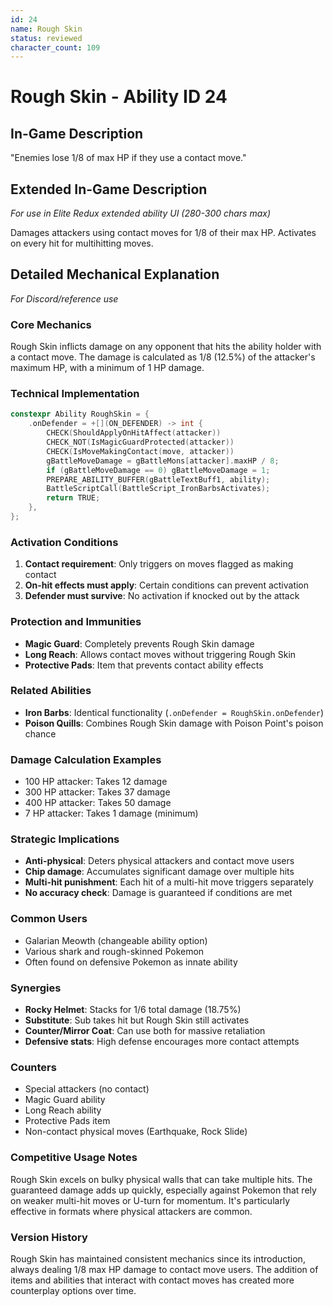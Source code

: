 ```yaml
---
id: 24
name: Rough Skin
status: reviewed
character_count: 109
---
```


# Rough Skin - Ability ID 24

## In-Game Description
"Enemies lose 1/8 of max HP if they use a contact move."

## Extended In-Game Description
*For use in Elite Redux extended ability UI (280-300 chars max)*

Damages attackers using contact moves for 1/8 of their max HP. Activates on every hit for multihitting moves.

## Detailed Mechanical Explanation
*For Discord/reference use*

### Core Mechanics
Rough Skin inflicts damage on any opponent that hits the ability holder with a contact move. The damage is calculated as 1/8 (12.5%) of the attacker's maximum HP, with a minimum of 1 HP damage.

### Technical Implementation
```cpp
constexpr Ability RoughSkin = {
    .onDefender = +[](ON_DEFENDER) -> int {
        CHECK(ShouldApplyOnHitAffect(attacker))
        CHECK_NOT(IsMagicGuardProtected(attacker))
        CHECK(IsMoveMakingContact(move, attacker))
        gBattleMoveDamage = gBattleMons[attacker].maxHP / 8;
        if (gBattleMoveDamage == 0) gBattleMoveDamage = 1;
        PREPARE_ABILITY_BUFFER(gBattleTextBuff1, ability);
        BattleScriptCall(BattleScript_IronBarbsActivates);
        return TRUE;
    },
};
```

### Activation Conditions
1. **Contact requirement**: Only triggers on moves flagged as making contact
2. **On-hit effects must apply**: Certain conditions can prevent activation
3. **Defender must survive**: No activation if knocked out by the attack

### Protection and Immunities
- **Magic Guard**: Completely prevents Rough Skin damage
- **Long Reach**: Allows contact moves without triggering Rough Skin
- **Protective Pads**: Item that prevents contact ability effects

### Related Abilities
- **Iron Barbs**: Identical functionality (`.onDefender = RoughSkin.onDefender`)
- **Poison Quills**: Combines Rough Skin damage with Poison Point's poison chance

### Damage Calculation Examples
- 100 HP attacker: Takes 12 damage
- 300 HP attacker: Takes 37 damage  
- 400 HP attacker: Takes 50 damage
- 7 HP attacker: Takes 1 damage (minimum)

### Strategic Implications
- **Anti-physical**: Deters physical attackers and contact move users
- **Chip damage**: Accumulates significant damage over multiple hits
- **Multi-hit punishment**: Each hit of a multi-hit move triggers separately
- **No accuracy check**: Damage is guaranteed if conditions are met

### Common Users
- Galarian Meowth (changeable ability option)
- Various shark and rough-skinned Pokemon
- Often found on defensive Pokemon as innate ability

### Synergies
- **Rocky Helmet**: Stacks for 1/6 total damage (18.75%)
- **Substitute**: Sub takes hit but Rough Skin still activates
- **Counter/Mirror Coat**: Can use both for massive retaliation
- **Defensive stats**: High defense encourages more contact attempts

### Counters
- Special attackers (no contact)
- Magic Guard ability
- Long Reach ability  
- Protective Pads item
- Non-contact physical moves (Earthquake, Rock Slide)

### Competitive Usage Notes
Rough Skin excels on bulky physical walls that can take multiple hits. The guaranteed damage adds up quickly, especially against Pokemon that rely on weaker multi-hit moves or U-turn for momentum. It's particularly effective in formats where physical attackers are common.

### Version History
Rough Skin has maintained consistent mechanics since its introduction, always dealing 1/8 max HP damage to contact move users. The addition of items and abilities that interact with contact moves has created more counterplay options over time.
